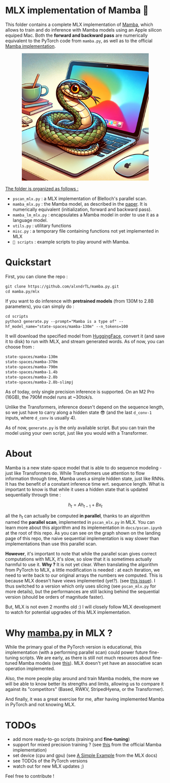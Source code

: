 # MLX implementation of Mamba 🐍

This folder contains a complete MLX implementation of [Mamba](https://arxiv.org/abs/2312.00752), which allows to train and do inference with Mamba models using an Apple silicon equiped Mac.
Both the <b>forward and backward pass</b> are numerically equivalent to the PyTorch code from `mamba.py`, as well as to the official [Mamba implementation](https://github.com/state-spaces/mamba).

<p align="center">
    <img src="assets/mamba_mlx.png" alt="a python and a mamba" width="400" height="400" alt="python mamba"/>
</p>

<u>The folder is organized as follows : </u>
- `pscan_mlx.py` : a MLX implementation of Blelloch's parallel scan.
- `mamba_mlx.py` : the Mamba model, as described in the [paper](https://arxiv.org/abs/2312.00752). It is numerically equivalent (initialization, forward and backward pass).
- `mamba_lm_mlx.py` : encapsulates a Mamba model in order to use it as a language model.
- `utils.py` : utilitary functions
- `misc.py` : a temporary file containing functions not yet implemented in MLX
- `📁 scripts` : example scripts to play around with Mamba.

# Quickstart
First, you can clone the repo :

```
git clone https://github.com/alxndrTL/mamba.py.git
cd mamba.py/mlx
```

If you want to do inference with <b>pretrained models</b> (from 130M to 2.8B parameters), you can simply do :

```
cd scripts
python3 generate.py --prompt="Mamba is a type of" --hf_model_name="state-spaces/mamba-130m" --n_tokens=100
```

It will download the specified model from [HuggingFace](https://huggingface.co/state-spaces), convert it (and save it to disk) to run with MLX, and stream generated words.
As of now, you can choose from :

```
state-spaces/mamba-130m
state-spaces/mamba-370m
state-spaces/mamba-790m
state-spaces/mamba-1.4b
state-spaces/mamba-2.8b
state-spaces/mamba-2.8b-slimpj
```

As of today, only single precision inference is supported. On an M2 Pro (16GB), the 790M model runs at ~30tok/s.

Unlike the Transformers, inference doesn't depend on the sequence length, so we just have to carry along a hidden state 😎 (and the last `d_conv-1` inputs, where `d_conv` is usually 4).

As of now, `generate.py` is the only available script. But you can train the model using your own script, just like you would with a Transformer.

# About
Mamba is a new state-space model that is able to do sequence modeling - just like Transformers do.
While Transformers use attention to flow information through time, Mamba uses a simple hidden state, just like RNNs. It has the benefit of a constant inference time wrt. sequence length.
What is important to know is that while it uses a hidden state that is updated sequentially through time :

$$
h_t = A h_{t-1} + Bx_t
$$

all the $h_t$ can actually be computed <b>in parallel</b>, thanks to an algorithm named the <b>parallel scan</b>, implemented in `pscan_mlx.py` in MLX.
You can learn more about this algorithm and its implementation in `docs/pscan.ipynb` at the root of this repo. 
As you can see on the graph shown on the landing page of this repo, the naive sequential implementation is way slower than implementations than use this parallel scan.

<b>However</b>, it's important to note that while the parallel scan gives correct computations with MLX, it's slow, so slow that it is sometimes actually harmful to use it.
<b>Why ?</b> It is not yet clear. When translating the algorithm from PyTorch to MLX, a little modification is needed : at each iteration, we need to write back to our original arrays the numbers we computed. This is because MLX doesn't have views implemented (yet?). (see [this issue](https://github.com/ml-explore/mlx/issues/466)). I thus switched to a version which only uses slicing (see `pscan_mlx.py` for more details), but the performances are still lacking behind the sequential version (should be orders of magnitude faster).

But, MLX is not even 2 months old :)
I will closely follow MLX development to watch for potential upgrades of this MLX implementation.

# Why [mamba.py](../) in MLX ?
While the primary goal of the PyTorch version is educational, this implementation (with a performing parallel scan) could power future fine-tuning scripts. We are early, as there is still not much resources about fine-tuned Mamba models (see [this](https://github.com/havenhq/mamba-chat)). MLX doesn't yet have an associative scan operation implemented.

Also, the more people play around and train Mamba models, the more we will be able to know better its strengths and limits, allowing us to compare it against its "competitors" (Based, RWKV, StripedHyena, or the Transformer).

And finally, it was a great exercise for me, after having implemented Mamba in PyTorch and not knowing MLX.

# TODOs
- add more ready-to-go scripts (training and <b>fine-tuning</b>)
- support for mixed precision training ? (see [this](https://github.com/state-spaces/mamba/tree/main?tab=readme-ov-file#precision) from the official Mamba implementation)
- set device (cpu and gpu) (see [A Simple Example](https://ml-explore.github.io/mlx/build/html/usage/unified_memory.html#a-simple-example) from the MLX docs)
- see TODOs of the PyTorch versions
- watch out for new MLX updates ;)

Feel free to contribute !